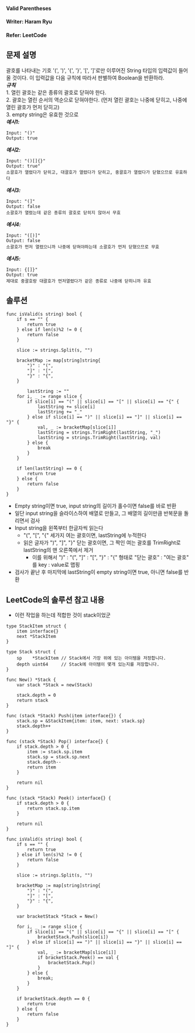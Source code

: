 #### Valid Parentheses 
#### Writer: Haram Ryu
#### Refer: LeetCode

## 문제 설명
괄호를 나타내는 기호 '(', ')', '{', '}', '[', ']'로만 이루어진 String 타입의 입력값이 들어올 것이다. 이 입력값을 다음 규칙에 따라서 판별하여 Boolean을 반환하라.  
***규칙***  
    1. 열린 괄호는 같은 종류의 괄호로 닫혀야 한다.  
    2. 괄호는 열린 순서의 역순으로 닫혀야한다. (먼저 열린 괄호는 나중에 닫히고, 나중에 열린 괄호가 먼저 닫히고)  
    3. empty string은 유효한 것으로  
***예시1:***  
```
Input: "()"
Output: true
```
***예시2:***
```
Input: "()[]{}"
Output: true"
소괄호가 열렸다가 닫히고, 대괄호가 열렸다가 닫히고, 중괄호가 열렸다가 닫혔으므로 유효하다
```
***예시3:***
```
Input: "(]"
Output: false
소괄호가 열렸는데 같은 종류의 괄호로 닫히지 않아서 무효
```
***예시4:***
```
Input: "([)]"
Output: false
소괄호가 먼저 열렸으니까 나중에 닫혀야하는데 소괄호가 먼저 닫혔으므로 무효
```
***예시5:***
```
Input: {[]}"
Output: true
제대로 중괄호랑 대괄호가 먼저열렸다가 같은 종류로 나중에 닫히니까 유효
```

## 솔루션
```
func isValid(s string) bool {
    if s == "" {
        return true
    } else if len(s)%2 != 0 {
        return false
    }
    
    slice := strings.Split(s, "")
    
    bracketMap := map[string]string{
        ")" : "(",
        "]" : "[",
        "}" : "{",
    }
    
    	lastString := ""
	for i, _ := range slice {
		if slice[i] == "(" || slice[i] == "[" || slice[i] == "{" {
			lastString += slice[i]
			lastString += "_"
		} else if slice[i] == ")" || slice[i] == "]" || slice[i] == "}" {
			val, _ := bracketMap[slice[i]]
			lastString = strings.TrimRight(lastString, "_")
			lastString = strings.TrimRight(lastString, val)
		} else {
			break
		}
	}

    if len(lastString) == 0 {
        return true
    } else {
        return false
    }
}
```
- Empty string이면 true, input string의 길이가 홀수이면 false를 바로 반환
- 일단 input string을 슬라이스하여 배열로 만들고, 그 배열의 길이만큼 반복문을 돌리면서 검사
- Input string을 왼쪽부터 한글자씩 읽는다
    - "(", "[", "{" 세가지 여는 괄호이면, lastString에 누적한다
    - 읽은 글자가 ")", "]", "}" 닫는 괄호이면, 그 짝인 여는 괄호를 TrimRight로 lastString의 맨 오른쪽에서 제거
        - 이를 위해서 ")" : "(", "]" : "[", "}" : "{" 형태로 "닫는 괄호" : "여는 괄호" 를 key : value로 맵핑
- 검사가 끝난 후 마지막에 lastString이 empty string이면 true, 아니면 false를 반환  

## LeetCode의 솔루션 참고 내용
- 이런 작업을 하는데 적합한 것이 stack이었군
```
type StackItem struct {
	item interface{}
	next *StackItem
}

type Stack struct {
	sp    *StackItem // Stack에서 가장 위에 있는 아이템을 저정합니다.
	depth uint64     // Stack에 아이템이 몇개 있는지를 저장합니다.
}

func New() *Stack {
	var stack *Stack = new(Stack)

	stack.depth = 0
	return stack
}

func (stack *Stack) Push(item interface{}) {
	stack.sp = &StackItem{item: item, next: stack.sp}
	stack.depth++
}

func (stack *Stack) Pop() interface{} {
	if stack.depth > 0 {
		item := stack.sp.item
		stack.sp = stack.sp.next
		stack.depth--
		return item
	}

	return nil
}

func (stack *Stack) Peek() interface{} {
	if stack.depth > 0 {
		return stack.sp.item
	}

	return nil
}

func isValid(s string) bool {
    if s == "" {
        return true
    } else if len(s)%2 != 0 {
        return false
    }
    
    slice := strings.Split(s, "")
    
    bracketMap := map[string]string{
        ")" : "(",
        "]" : "[",
        "}" : "{",
    }
    
    var bracketStack *Stack = New()
    
    for i, _ := range slice {
        if slice[i] == "(" || slice[i] == "{" || slice[i] == "[" {
            bracketStack.Push(slice[i])
        } else if slice[i] == ")" || slice[i] == "}" || slice[i] == "]" {
            val, _ := bracketMap[slice[i]]
            if bracketStack.Peek() == val {
                bracketStack.Pop()
            }
        } else {
            break;
        }
    }
    
    if bracketStack.depth == 0 {
        return true
    } else {
        return false
    }
}
```
